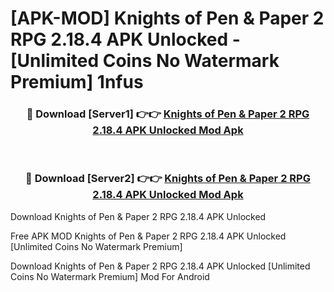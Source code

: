 # [APK-MOD] Knights of Pen & Paper 2  RPG 2.18.4 APK Unlocked - [Unlimited Coins No Watermark Premium] 1nfus



<div align="center">
<h3>🔴 Download [Server1] 👉👉 <a href="https://momento.my/?title=Knights_of_Pen_&_Paper_2__RPG_2.18.4_APK_Unlocked">Knights of Pen & Paper 2  RPG 2.18.4 APK Unlocked Mod Apk</a></h3><br>

<h3>🔴 Download [Server2] 👉👉 <a href="https://momento.my/?title=Knights_of_Pen_&_Paper_2__RPG_2.18.4_APK_Unlocked">Knights of Pen & Paper 2  RPG 2.18.4 APK Unlocked Mod Apk</a></h3>
</div>



Download Knights of Pen & Paper 2  RPG 2.18.4 APK Unlocked 

Free APK MOD Knights of Pen & Paper 2  RPG 2.18.4 APK Unlocked [Unlimited Coins No Watermark Premium]

Download Knights of Pen & Paper 2  RPG 2.18.4 APK Unlocked [Unlimited Coins No Watermark Premium] Mod For Android
